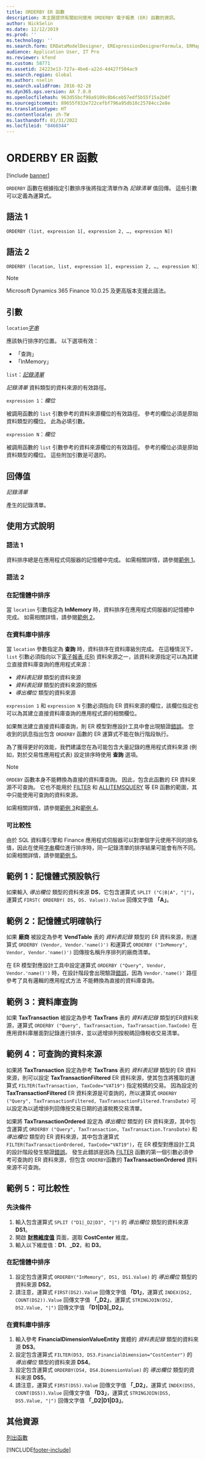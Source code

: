 ```yaml
---
title: ORDERBY ER 函數
description: 本主題提供有關如何使用 ORDERBY 電子報表 (ER) 函數的資訊。
author: NickSelin
ms.date: 12/12/2019
ms.prod: ''
ms.technology: ''
ms.search.form: ERDataModelDesigner, ERExpressionDesignerFormula, ERMappedFormatDesigner, ERModelMappingDesigner
audience: Application User, IT Pro
ms.reviewer: kfend
ms.custom: 58771
ms.assetid: 24223e13-727a-4be6-a22d-4d427f504ac9
ms.search.region: Global
ms.author: nselin
ms.search.validFrom: 2016-02-28
ms.dyn365.ops.version: AX 7.0.0
ms.openlocfilehash: 963d55bcf98a9109c8b6ceb57edf5b55f15a2b0f
ms.sourcegitcommit: 89655f832e722cefbf796a95db10c25784cc2e8e
ms.translationtype: HT
ms.contentlocale: zh-TW
ms.lasthandoff: 01/31/2022
ms.locfileid: "8460344"
---
```

# <a name="orderby-er-function"></a>ORDERBY ER 函數

[!include [banner](../includes/banner.md)]

`ORDERBY` 函數在根據指定引數排序後將指定清單作為 *記錄清單* 值回傳。 這些引數可以定義為運算式。

## <a name="syntax-1"></a><a name="syntax-1"></a>語法 1

```vb
ORDERBY (list, expression 1[, expression 2, …, expression N])
```

## <a name="syntax-2"></a><a name="syntax-2"></a>語法 2

```vb
ORDERBY (location, list, expression 1[, expression 2, …, expression N])
```

> [!NOTE]
> Microsoft Dynamics 365 Finance 10.0.25 及更高版本支援此語法。

## <a name="arguments"></a>引數

`location`*[字串](er-formula-supported-data-types-primitive.md#string)*

應該執行排序的位置。 以下選項有效：

- 「查詢」
- 「InMemory」

`list`：*[記錄清單](er-formula-supported-data-types-composite.md#record-list)*

*記錄清單* 資料類型的資料來源的有效路徑。

`expression 1`：*欄位*

被調用函數的 `list` 引數參考的資料來源欄位的有效路徑。 參考的欄位必須是原始資料類型的欄位。 此為必填引數。

`expression N`：*欄位*

被調用函數的 `list` 引數參考的資料來源欄位的有效路徑。 參考的欄位必須是原始資料類型的欄位。 這些附加引數是可選的。

## <a name="return-values"></a>回傳值

*記錄清單*

產生的記錄清單。

## <a name="usage-notes"></a>使用方式說明

### <a name="syntax-1"></a>語法 1

資料排序總是在應用程式伺服器的記憶體中完成。 如需相關詳情，請參閱[範例 1](#example-1)。

### <a name="syntax-2"></a>語法 2

### <a name="sorting-in-memory"></a>在記憶體中排序

當 `location` 引數指定為 **InMemory** 時，資料排序在應用程式伺服器的記憶體中完成。 如需相關詳情，請參閱[範例 2](#example-2)。

### <a name="sorting-in-database"></a>在資料庫中排序

當 `location` 參數指定為 **查詢** 時，資料排序在資料庫級別完成。 在這種情況下，`list` 引數必須指向以下[電子報表 (ER)](general-electronic-reporting.md) 資料來源之一，該資料來源指定可以為其建立直接資料庫查詢的應用程式來源：

- *資料表記錄* 類型的資料來源
- *資料表記錄* 類型的資料來源的關係
- *導出欄位* 類型的資料來源

`expression 1` 和 `expression N` 引數必須指向 ER 資料來源的欄位，該欄位指定也可以為其建立直接資料庫查詢的應用程式源的相關欄位。

如果無法建立直接資料庫查詢，則 ER 模型對應設計工具中會出現驗證[錯誤](er-components-inspections.md#i18)。 您收到的訊息指出包含 `ORDERBY` 函數的 ER 運算式不能在執行階段執行。

為了獲得更好的效能，我們建議您在為可能包含大量記錄的應用程式資料來源 (例如，對於交易性應用程式表) 設定排序時使用 **查詢** 選項。

> [!NOTE]
> `ORDEBY` 函數本身不能轉換為直接的資料庫查詢。 因此，包含此函數的 ER 資料來源不可查詢。 它也不能用於 [FILTER](er-functions-list-filter.md) 和 [ALLITEMSQUERY](er-functions-list-allitemsquery.md) 等 ER 函數的範圍，其中只能使用可查詢的資料來源。

如需相關詳情，請參閱[範例 3](#example-3)和[範例 4](#example-4)。

### <a name="comparability"></a>可比較性

由於 SQL 資料庫引擎和 Finance 應用程式伺服器可以對單個字元使用不同的排名值，因此在使用[字串](er-formula-supported-data-types-primitive.md#string)欄位進行排序時，同一記錄清單的排序結果可能會有所不同。 如需相關詳情，請參閱[範例 5](#example-5)。

## <a name="example-1-in-memory-default-execution"></a><a name="example-1"></a>範例 1：記憶體式預設執行

如果輸入 *導出欄位* 類型的資料來源 **DS**，它包含運算式 `SPLIT ("C|B|A", "|")`，運算式 `FIRST( ORDERBY( DS, DS. Value)).Value` 回傳文字值 **「A」**。

## <a name="example-2-in-memory-explicit-execution"></a><a name="example-2"></a>範例 2：記憶體式明確執行

如果 **廠商** 被設定為參考 **VendTable** 表的 *資料表記錄* 類型的 ER 資料來源，則運算式 `ORDERBY (Vendor, Vendor.'name()')` 和運算式 `ORDERBY ("InMemory", Vendor, Vendor.'name()')` 回傳按名稱升序排列的廠商清單。

在 ER 模型對應設計工具中設定運算式 `ORDERBY ("Query", Vendor, Vendor.'name()')` 時，在設計階段會出現驗證[錯誤](er-components-inspections.md#i8)，因為 `Vendor.'name()'` 路徑參考了具有邏輯的應用程式方法 不能轉換為直接的資料庫查詢。

## <a name="example-3-database-query"></a><a name="example-3"></a>範例 3：資料庫查詢

如果 **TaxTransaction** 被設定為參考 **TaxTrans** 表的 *資料表記錄* 類型的ER資料來源，運算式 `ORDERBY ("Query", TaxTransaction, TaxTransaction.TaxCode)` 在應用資料庫層面對記錄進行排序，並以遞增排列按稅碼回傳稅收交易清單。

## <a name="example-4-queryable-data-sources"></a><a name="example-4"></a>範例 4：可查詢的資料來源

如果將 **TaxTransaction** 設定為參考 **TaxTrans** 表的 *資料表記錄* 類型的 ER 資料來源，則可以設定 **TaxTransactionFiltered** ER 資料來源，使其包含將獲取的運算式 `FILTER(TaxTransaction, TaxCode="VAT19")` 指定稅碼的交易。 因為設定的 **TaxTransactionFiltered** ER 資料來源是可查詢的，所以運算式 `ORDERBY ("Query", TaxTransactionFiltered, TaxTransactionFiltered.TransDate)` 可以設定為以遞增排列回傳按交易日期的過濾稅務交易清單。

如果將 **TaxTransactionOrdered** 設定為 *導出欄位* 類型的 ER 資料來源，其中包含運算式 `ORDERBY ("Query", TaxTransaction, TaxTransaction.TransDate)` 和 *導出欄位* 類型的 ER 資料來源，其中包含運算式 `FILTER(TaxTransactionOrdered, TaxCode="VAT19")`，在 ER 模型對應設計工具的設計階段發生驗證[錯誤](er-components-inspections.md#i18)。 發生此錯誤是因為 [FILTER](er-functions-list-filter.md#usage-notes) 函數的第一個引數必須參考可查詢的 ER 資料來源，但包含 `ORDERBY`函數的 **TaxTransactionOrdered** 資料來源不可查詢。

## <a name="example-5-comparability"></a><a name="example-5"></a>範例 5：可比較性

### <a name="prerequisites"></a>先決條件

1. 輸入包含運算式 `SPLIT ("D1|_D2|D3", "|")` 的 *導出欄位* 類型的資料來源 **DS1**。
2. 開啟 **[財務維度值](../../../finance/general-ledger/financial-dimensions.md)** 頁面，選取 **CostCenter** 維度。
3. 輸入以下維度值：**D1**、**\_D2**，和 **D3**。

### <a name="sorting-in-memory"></a>在記憶體中排序

1. 設定包含運算式 `ORDERBY("InMemory", DS1, DS1.Value)` 的 *導出欄位* 類型的資料來源 **DS2**。
2. 請注意，運算式 `FIRST(DS2).Value` 回傳文字值 **「D1」**，運算式 `INDEX(DS2, COUNT(DS2)).Value` 回傳文字值 **「\_D2」**，運算式 `STRINGJOIN(DS2, DS2.Value, "|")` 回傳文字值 **「D1\|D3\|\_D2」**。

### <a name="sorting-in-database"></a>在資料庫中排序

1. 輸入參考 **FinancialDimensionValueEntity** 實體的 *資料表記錄* 類型的資料來源 **DS3**。
2. 設定包含運算式 `FILTER(DS3, DS3.FinancialDimension="CostCenter")` 的 *導出欄位* 類型的資料來源 **DS4**。
3. 設定包含運算式 `ORDERBY(DS4, DS4.DimensionValue)` 的 *導出欄位* 類型的資料來源 **DS5**。
4. 請注意，運算式 `FIRST(DS5).Value` 回傳文字值 **「\_D2」**，運算式 `INDEX(DS5, COUNT(DS5)).Value` 回傳文字值 **「D3」**，運算式 `STRINGJOIN(DS5, DS5.Value, "|")` 回傳文字值 **「\_D2\|D1\|D3」**。

## <a name="additional-resources"></a>其他資源

[列出函數](er-functions-category-list.md)


[!INCLUDE[footer-include](../../../includes/footer-banner.md)]
